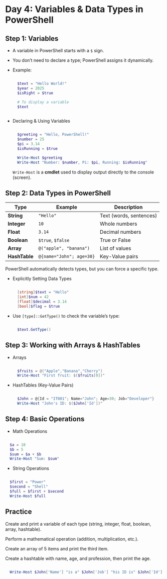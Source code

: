 # Day 4: Variables & Data Types in PowerShell

## Step 1: Variables
- A variable in PowerShell starts with a `$` sign.
- You don’t need to declare a type; PowerShell assigns it dynamically.
- Example:
  ```PowerShell

    $text = "Hello World!"
    $year = 2025
    $isRight = $true
  
    # To display a variable
    $text
    
  ```

- Declaring & Using Variables
  ```PowerShell

    $greeting = "Hello, PowerShell!"
    $number = 25
    $pi = 3.14
    $isRunning = $true

    Write-Host $greeting
    Write-Host "Number: $number, Pi: $pi, Running: $isRunning"

  ```
  `Write-Host` is a **cmdlet** used to display output directly to the console (screen).


## Step 2: Data Types in PowerShell

| **Type**       | **Example**                     | **Description**            |
|---------------|---------------------------------|----------------------------|
| **String**    | `"Hello"`                        | Text (words, sentences)    |
| **Integer**   | `10`                             | Whole numbers              |
| **Float**     | `3.14`                           | Decimal numbers            |
| **Boolean**   | `$true`, `$false`                | True or False              |
| **Array**     | `@("apple", "banana")`          | List of values             |
| **HashTable** | `@{name="John"; age=30}`        | Key-Value pairs            |

PowerShell automatically detects types, but you can force a specific type.

- Explicitly Setting Data Types
  ```PowerShell

    [string]$text = "Hello"
    [int]$num = 42
    [float]$decimal = 3.14
    [bool]$flag = $true

  ```
  
- Use `[type]::GetType()` to check the variable’s type:

  ```PowerShell

    $text.GetType()
  
  ```

## Step 3: Working with Arrays & HashTables

- Arrays
  ```PowerShell

    $fruits = @("Apple","Banana","Cherry")
    Write-Host "First fruit: $($fruits[0])"
  
  ```
- HashTables (Key-Value Pairs)
  ```PowerShell

    $John = @{Id = "IT001"; Name="John"; Age=30; Job="Developer"}
    Write-Host "John's ID: $($John['Id'])"
  
  ```

## Step 4: Basic Operations
-  Math Operations
  ```PowerShell

    $a = 10
    $b = 5
    $sum = $a + $b
    Write-Host "Sum: $sum"
  
  ```
-  String Operations
  ```PowerShell

    $first = "Power"
    $second = "Shell"
    $full = $first + $second
    Write-Host $full

  ```

## Practice

Create and print a variable of each type (string, integer, float, boolean, array, hashtable).

Perform a mathematical operation (addition, multiplication, etc.).

Create an array of 5 items and print the third item.

Create a hashtable with name, age, and profession, then print the age.

```Powershell

  Write-Host $John['Name'] "is a" $John['Job'] "his ID is" $John['Id']

```


  
